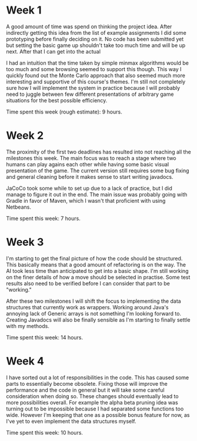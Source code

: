 # Week 1

A good amount of time was spend on thinking the project idea. After indirectly getting this idea from the list of example assignments I did some prototyping before finally deciding on it. No code has been submitted yet but setting the basic game up shouldn't take too much time and will be up next. After that I can get into the actual 

I had an intuition that the time taken by simple minmax algorithms would be too much and some browsing seemed to support this though. This way I quickly found out the Monte Carlo approach that also seemed much more interesting and supportive of this course's themes. I'm still not completely sure how I will implement the system in practice because I will probably need to juggle between few different presentations of arbitrary game situations for the best possible efficiency.

Time spent this week (rough estimate): 9 hours.


# Week 2

The proximity of the first two deadlines has resulted into not reaching all the milestones this week. The main focus was to reach a stage where two humans can play agains each other while having some basic visual presentation of the game. The current version still requires some bug fixing and general cleaning before it makes sense to start writing javadocs.

JaCoCo took some while to set up due to a lack of practice, but I did manage to figure it out in the end. The main issue was probably going with Gradle in favor of Maven, which I wasn't that proficient with using Netbeans.

Time spent this week: 7 hours.


# Week 3

I'm starting to get the final picture of how the code should be structured. This basically means that a good amount of refactoring is on the way. The AI took less time than anticipated to get into a basic shape. I'm still working on the finer details of how a move should be selected in practise. Some test results also need to be verified before I can consider that part to be "working."

After these two milestones I will shift the focus to implementing the data structures that currently work as wrappers. Working around Java's annoying lack of Generic arrays is not something I'm looking forward to. Creating Javadocs will also be finally sensible as I'm starting to finally settle with my methods.

Time spent this week: 14 hours.


# Week 4

I have sorted out a lot of responsibilities in the code. This has caused some parts to essentially become obsolete. Fixing those will improve the performance and the code in general but it will take some careful consideration when doing so. These changes should eventually lead to more possibilities overall. For example the alpha beta pruning idea was turning out to be impossible because I had separated some functions too wide. However I'm keeping that one as a possible bonus feature for now, as I've yet to even implement the data structures myself.

Time spent this week: 10 hours.
